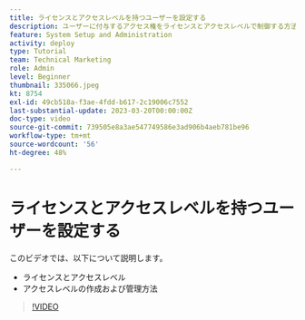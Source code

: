 ```yaml
---
title: ライセンスとアクセスレベルを持つユーザーを設定する
description: ユーザーに付与するアクセス権をライセンスとアクセスレベルで制御する方法について説明します。担当業務がシステムでどのように使用されるかを説明します。
feature: System Setup and Administration
activity: deploy
type: Tutorial
team: Technical Marketing
role: Admin
level: Beginner
thumbnail: 335066.jpeg
kt: 8754
exl-id: 49cb518a-f3ae-4fdd-b617-2c19006c7552
last-substantial-update: 2023-03-20T00:00:00Z
doc-type: video
source-git-commit: 739505e8a3ae547749586e3ad906b4aeb781be96
workflow-type: tm+mt
source-wordcount: '56'
ht-degree: 48%

---
```


# ライセンスとアクセスレベルを持つユーザーを設定する

このビデオでは、以下について説明します。

* ライセンスとアクセスレベル
* アクセスレベルの作成および管理方法

>[!VIDEO](https://video.tv.adobe.com/v/335066/?quality=12)
